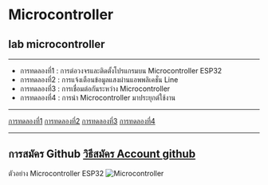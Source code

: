 # Microcontroller 
## lab microcontroller
-------------------------
- การทดลองที่1 : การต่อวงจรและติดตั้งโปรแกรมบน Microcontroller ESP32 
- การทดลองที่2 : การแจ้งเตือนข้อมูลแสงผ่านแอพพลิเคชั่น Line
- การทดลองที่3 : การเชื่อมต่อกันระหว่าง Microcontroller
- การทดลองที่4 : การนำ Microcontroller มาประยุกต์ใช้งาน 

------------------------

[การทดลองที่1](https://drive.google.com/file/d/1es4sV9_75VWAjasBRWTHdAw4mGGHYH2z/view?usp=sharing)
[การทดลองที่2]()
[การทดลองที่3]()
[การทดลองที่4](https://drive.google.com/drive/folders/1keKH5W_XdV9FNW3RhBzokyA48eEkaTHC?usp=sharing)

------------------------
การสมัคร Github 
[วิธีสมัคร Account github](https://www.youtube.com/watch?v=60Hl0eirJIk&feature=youtu.be)
-------------------------

ตัวอย่าง Microcontroller ESP32
![Microcontroller](https://drive.google.com/file/d/1IV4CNTj1QiHuDj4vyqUpJ0h3IobTvhPp/view?usp=sharing)
